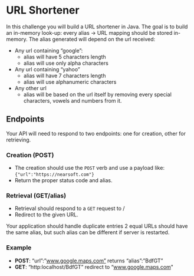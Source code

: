 # URL Shortener

In this challenge you will build a URL shortener in Java.
The goal is to build an in-memory look-up: every alias -> URL mapping should be stored in-memory. 
The alias generated will depend on the url received:
- Any url containing “google”:
  - alias will have 5 characters length
  - alias will use only alpha characters
- Any url containing “yahoo”
  - alias will have 7 characters length
  - alias will use alphanumeric characters
- Any other url
  - alias will be based on the url itself by removing every special characters, vowels and numbers from it.

## Endpoints

Your API will need to respond to two endpoints: one for creation, other for retrieving.

### Creation (POST) 

- The creation should use the `POST` verb and use a payload like:```{"url":"https://nearsoft.com"}``` 
- Return the proper status code and alias.

### Retrieval (GET/alias)

- Retrieval should respond to a `GET` request to /<alias> 
- Redirect to the given URL.

Your application should handle duplicate entries
2 equal URLs should have the same alias, but such alias can be different if server is restarted.

### Example
- **POST**: “url”:”www.google.maps.com” returns “alias”:”BdfGT”
- **GET**: “http:localhost/BdfGT” redirect to “www.google.maps.com"